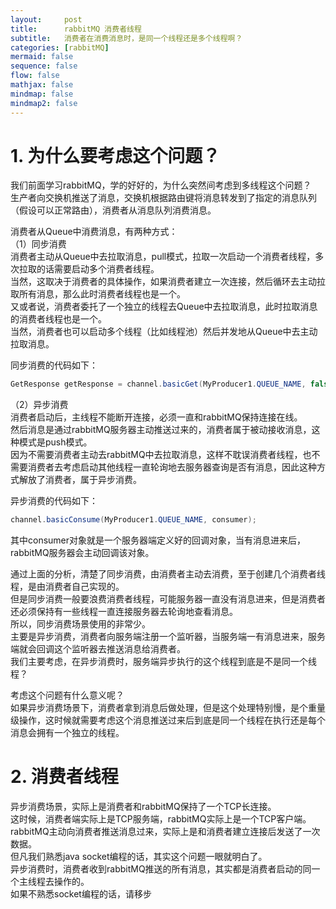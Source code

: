 ```yaml
---
layout:     post
title:      rabbitMQ 消费者线程
subtitle:   消费者在消费消息时，是同一个线程还是多个线程啊？
categories: [rabbitMQ]
mermaid: false
sequence: false
flow: false
mathjax: false
mindmap: false
mindmap2: false
---
```


# 1. 为什么要考虑这个问题？
我们前面学习rabbitMQ，学的好好的，为什么突然间考虑到多线程这个问题？    
生产者向交换机推送了消息，交换机根据路由键将消息转发到了指定的消息队列（假设可以正常路由），消费者从消息队列消费消息。   

消费者从Queue中消费消息，有两种方式：    
（1）同步消费   
消费者主动从Queue中去拉取消息，pull模式，拉取一次启动一个消费者线程，多次拉取的话需要启动多个消费者线程。    
当然，这取决于消费者的具体操作，如果消费者建立一次连接，然后循环去主动拉取所有消息，那么此时消费者线程也是一个。   
又或者说，消费者委托了一个独立的线程去Queue中去拉取消息，此时拉取消息的消费者线程也是一个。   
当然，消费者也可以启动多个线程（比如线程池）然后并发地从Queue中去主动拉取消息。   

同步消费的代码如下：   
```java
GetResponse getResponse = channel.basicGet(MyProducer1.QUEUE_NAME, false);
```
（2）异步消费   
消费者启动后，主线程不能断开连接，必须一直和rabbitMQ保持连接在线。   
然后消息是通过rabbitMQ服务器主动推送过来的，消费者属于被动接收消息，这种模式是push模式。    
因为不需要消费者主动去rabbitMQ中去拉取消息，这样不耽误消费者线程，也不需要消费者去考虑启动其他线程一直轮询地去服务器查询是否有消息，因此这种方式解放了消费者，属于异步消费。   

异步消费的代码如下：   
```java
channel.basicConsume(MyProducer1.QUEUE_NAME, consumer);
```
其中consumer对象就是一个服务器端定义好的回调对象，当有消息进来后，rabbitMQ服务器会主动回调该对象。   

通过上面的分析，清楚了同步消费，由消费者主动去消费，至于创建几个消费者线程，是由消费者自己实现的。   
但是同步消费一般要浪费消费者线程，可能服务器一直没有消息进来，但是消费者还必须保持有一些线程一直连接服务器去轮询地查看消息。   
所以，同步消费场景使用的非常少。   
主要是异步消费，消费者向服务端注册一个监听器，当服务端一有消息进来，服务端就会回调这个监听器去推送消息给消费者。   
我们主要考虑，在异步消费时，服务端异步执行的这个线程到底是不是同一个线程？   

考虑这个问题有什么意义呢？    
如果异步消费场景下，消费者拿到消息后做处理，但是这个处理特别慢，是个重量级操作，这时候就需要考虑这个消息推送过来后到底是同一个线程在执行还是每个消息会拥有一个独立的线程。   

# 2. 消费者线程
异步消费场景，实际上是消费者和rabbitMQ保持了一个TCP长连接。   
这时候，消费者端实际上是TCP服务端，rabbitMQ实际上是一个TCP客户端。   
rabbitMQ主动向消费者推送消息过来，实际上是和消费者建立连接后发送了一次数据。    
但凡我们熟悉java socket编程的话，其实这个问题一眼就明白了。   
异步消费时，消费者收到rabbitMQ推送的所有消息，其实都是消费者启动的同一个主线程去操作的。    
如果不熟悉socket编程的话，请移步   
